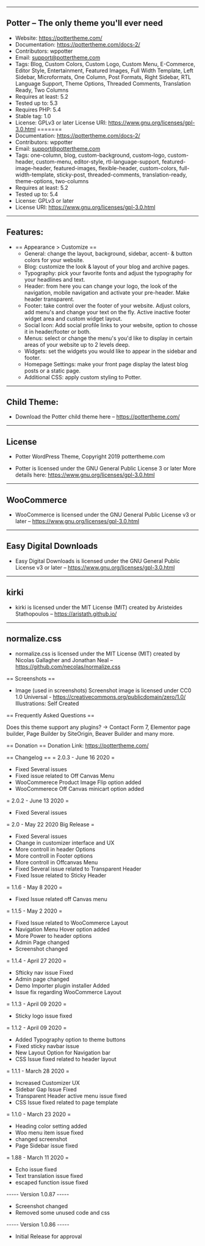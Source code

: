 -------------------------------------------------------
Potter – The only theme you'll ever need
-------------------------------------------------------
* Website: https://pottertheme.com/
* Documentation: https://pottertheme.com/docs-2/
* Contributors: wppotter
* Email: support@pottertheme.com
* Tags: Blog, Custom Colors, Custom Logo, Custom Menu, E-Commerce, Editor Style, Entertainment, Featured Images, Full Width Template, Left Sidebar, Microformats, One Column, Post Formats, Right Sidebar, RTL Language Support, Theme Options, Threaded Comments, Translation Ready, Two Columns
* Requires at least: 5.2
* Tested up to: 5.3
* Requires PHP: 5.4
* Stable tag: 1.0
* License: GPLv3 or later
License URI: https://www.gnu.org/licenses/gpl-3.0.html
=======
*  Documentation: https://pottertheme.com/docs-2/
*  Contributors: wppotter
*  Email: support@pottertheme.com
*  Tags: one-column, blog, custom-background, custom-logo, custom-header, custom-menu, editor-style, rtl-language-support, featured-image-header, featured-images, flexible-header, custom-colors, full-width-template, sticky-post, threaded-comments, translation-ready, theme-options, two-columns
* Requires at least: 5.2
* Tested up to: 5.4
* License: GPLv3 or later
* License URI: https://www.gnu.org/licenses/gpl-3.0.html

-------------------------------------------------------
Features:
-------------------------------------------------------
*  == Appearance > Customize ==
	- General: change the layout, background, sidebar, accent- & button colors for your website.
	- Blog: customize the look & layout of your blog and archive pages.
	- Typography: pick your favorite fonts and adjust the typography for your headlines and text.
	- Header: from here you can change your logo, the look of the navigation, mobile navigation and activate your pre-header. Make header transparent.
	- Footer: take control over the footer of your website. Adjust colors, add menu's and change your text on the fly. Active inactive footer widget area and custom widget layout.
	- Social Icon: Add social profile links to your website, option to chosse it in header/footer or both.
	- Menus: select or change the menu's you'd like to display in certain areas of your website up to 2 levels deep.
	- Widgets: set the widgets you would like to appear in the sidebar and footer.
	- Homepage Settings: make your front page display the latest blog posts or a static page.
	- Additional CSS: apply custom styling to Potter.

-------------------------------------------------------
Child Theme:
-------------------------------------------------------
* Download the Potter child theme here – https://pottertheme.com/

-------------------------------------------------------
License
-------------------------------------------------------
* Potter WordPress Theme, Copyright 2019 pottertheme.com

* Potter is licensed under the GNU General Public License 3 or later
More details here: https://www.gnu.org/licenses/gpl-3.0.html

-------------------------------------------------------
WooCommerce
-------------------------------------------------------
* WooCommerce is licensed under the GNU General Public License v3 or later – https://www.gnu.org/licenses/gpl-3.0.html

-------------------------------------------------------
Easy Digital Downloads
-------------------------------------------------------
* Easy Digital Downloads is licensed under the GNU General Public License v3 or later – https://www.gnu.org/licenses/gpl-3.0.html

-------------------------------------------------------
kirki
-------------------------------------------------------
* kirki is licensed under the MIT License (MIT)
created by Aristeides Stathopoulos – https://aristath.github.io/

-------------------------------------------------------
normalize.css
-------------------------------------------------------
* normalize.css is licensed under the MIT License (MIT)
created by Nicolas Gallagher and Jonathan Neal – https://github.com/necolas/normalize.css

== Screenshots ==
* Image (used in screenshots)
Screenshot image is licensed under CC0 1.0 Universal - https://creativecommons.org/publicdomain/zero/1.0/
Illustrations: Self Created

== Frequently Asked Questions ==

Does this theme support any plugins?
-> Contact Form 7, Elementor page builder, Page Builder by SiteOrigin, Beaver Builder and many more.

== Donation ==
Donation Link: https://pottertheme.com/

== Changelog ==
= 2.0.3 - June 16 2020 =
* Fixed Several issues
* Fixed issue related to Off Canvas Menu
* WooCommerece Product Image Flip option added
* WooCommerece Off Canvas minicart option added


= 2.0.2 - June 13 2020 =
* Fixed Several issues

= 2.0 - May 22 2020 Big Release =
* Fixed Several issues
* Change in customizer interface and UX
* More controll in header Options
* More controll in Footer options
* More controll in Offcanvas Menu
* Fixed Several issue related to Transparent Header
* Fixed Issue related to Sticky Header

= 1.1.6 - May 8 2020 =
* Fixed Issue related off Canvas menu

= 1.1.5 - May 2 2020 =
* Fixed Issue related to WooCommerce Layout
* Navigation Menu Hover option added
* More Power to header options
* Admin Page changed
* Screenshot changed

= 1.1.4 - April 27 2020 =
* Sfticky nav issue Fixed
* Admin page changed
* Demo Importer plugin installer Added
* Issue fix regarding WooCommerce Layout


= 1.1.3 - April 09 2020 =
* Sticky logo issue fixed

= 1.1.2 - April 09 2020 =
* Added Typography option to theme buttons
* Fixed sticky navbar issue
* New Layout Option for Navigation bar
* CSS Issue fixed related to header layout

= 1.1.1 - March 28 2020 =
* Increased Customizer UX
* Sidebar Gap Issue Fixed
* Transparent Header active menu issue fixed
* CSS Issue fixed related to page template


= 1.1.0 - March 23 2020 =
* Heading color setting added
* Woo menu item issue fixed
* changed screenshot
* Page Sidebar issue fixed

= 1.88 - March 11 2020 =
* Echo issue fixed
* Text translation issue fixed
* escaped function issue fixed


----- Version 1.0.87 -----

* Screenshot changed
* Removed some unused code and css

----- Version 1.0.86 -----

* Initial Release for approval
